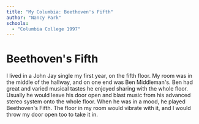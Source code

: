 ```yaml
---
title: "My Columbia: Beethoven's Fifth"
author: "Nancy Park"
schools:
  - "Columbia College 1997"
---
```


# Beethoven's Fifth

I lived in a John Jay single my first year, on the fifth floor. My room was in the middle of the hallway, and on one end was Ben Middleman's. Ben had great and varied musical tastes he enjoyed sharing with the whole floor. Usually he would leave his door open and blast music from his advanced stereo system onto the whole floor.  When he was in a mood, he played Beethoven's Fifth. The floor in my room would vibrate with it, and I would throw my door open too to take it in.
